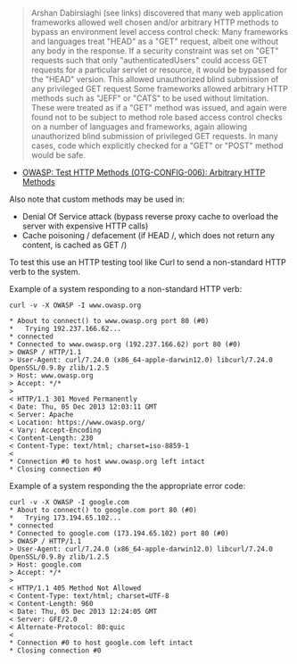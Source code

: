 > Arshan Dabirsiaghi (see links) discovered that many web application frameworks allowed well chosen and/or arbitrary HTTP methods to bypass an environment level access control check:
> Many frameworks and languages treat "HEAD" as a "GET" request, albeit one without any body in the response. If a security constraint was set on "GET" requests such that only "authenticatedUsers" could access GET requests for a particular servlet or resource, it would be bypassed for the "HEAD" version. This allowed unauthorized blind submission of any privileged GET request
> Some frameworks allowed arbitrary HTTP methods such as "JEFF" or "CATS" to be used without limitation. These were treated as if a "GET" method was issued, and again were found not to be subject to method role based access control checks on a number of languages and frameworks, again allowing unauthorized blind submission of privileged GET requests.
> In many cases, code which explicitly checked for a "GET" or "POST" method would be safe.

* [OWASP: Test HTTP Methods (OTG-CONFIG-006): Arbitrary HTTP Methods](https://www.owasp.org/index.php/Testing_for_HTTP_Methods_and_XST_%28OWASP-CM-008%29#Arbitrary_HTTP_Methods)

Also note that custom methods may be used in:

* Denial Of Service attack (bypass reverse proxy cache to overload the server with expensive HTTP calls)
* Cache poisoning / defacement (if HEAD /, which does not return any content, is cached as GET /)

To test this use an HTTP testing tool like Curl to send a non-standard HTTP verb to the system.

Example of a system responding to a non-standard HTTP verb:
```
curl -v -X OWASP -I www.owasp.org
 
* About to connect() to www.owasp.org port 80 (#0)
*   Trying 192.237.166.62...
* connected
* Connected to www.owasp.org (192.237.166.62) port 80 (#0)
> OWASP / HTTP/1.1
> User-Agent: curl/7.24.0 (x86_64-apple-darwin12.0) libcurl/7.24.0 OpenSSL/0.9.8y zlib/1.2.5
> Host: www.owasp.org
> Accept: */*
>
< HTTP/1.1 301 Moved Permanently
< Date: Thu, 05 Dec 2013 12:03:11 GMT
< Server: Apache
< Location: https://www.owasp.org/
< Vary: Accept-Encoding
< Content-Length: 230
< Content-Type: text/html; charset=iso-8859-1
<
* Connection #0 to host www.owasp.org left intact
* Closing connection #0
```

Example of a system responding the the appropriate error code:
```
curl -v -X OWASP -I google.com
* About to connect() to google.com port 80 (#0)
*   Trying 173.194.65.102...
* connected
* Connected to google.com (173.194.65.102) port 80 (#0)
> OWASP / HTTP/1.1
> User-Agent: curl/7.24.0 (x86_64-apple-darwin12.0) libcurl/7.24.0 OpenSSL/0.9.8y zlib/1.2.5
> Host: google.com
> Accept: */*
>
< HTTP/1.1 405 Method Not Allowed
< Content-Type: text/html; charset=UTF-8
< Content-Length: 960
< Date: Thu, 05 Dec 2013 12:24:05 GMT
< Server: GFE/2.0
< Alternate-Protocol: 80:quic
<
* Connection #0 to host google.com left intact
* Closing connection #0
```

